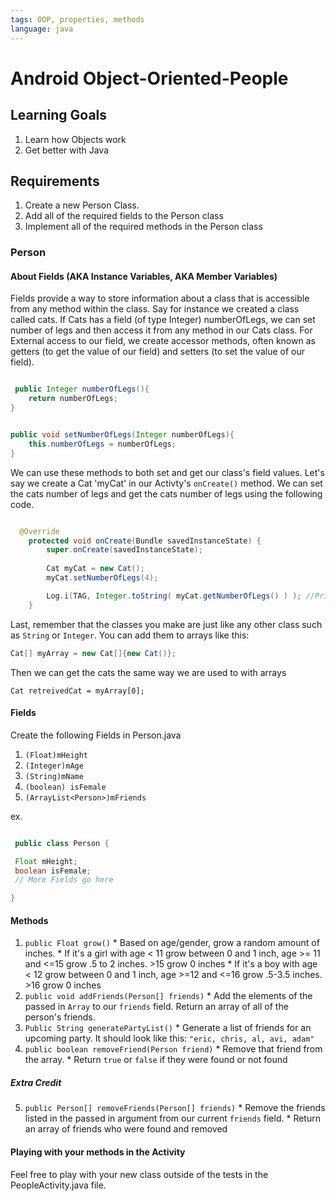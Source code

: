 ```yaml
---
tags: OOP, properties, methods
language: java
---
```


Android Object-Oriented-People 
===============================

## Learning Goals
  1. Learn how Objects work
  2. Get better with Java

## Requirements
  1. Create a new Person Class.  
  2. Add all of the required fields to the Person class 
  3. Implement all of the required methods in the Person class 

### Person

#### About Fields (AKA Instance Variables, AKA Member Variables)
Fields provide a way to store information about a class that is accessible from any method within the class.  Say for instance we created a class called cats.  If Cats has a field (of type Integer) numberOfLegs, we can set number of legs and then access it from any method in our Cats class.  For External access to our  field, we create accessor methods, often known as getters (to get the value of our field) and setters (to set the value of our field). 

```java

 public Integer numberOfLegs(){
 	return numberOfLegs; 
}

```

```java

public void setNumberOfLegs(Integer numberOfLegs){
	this.numberOfLegs = numberOfLegs; 
}

```

We can use these methods to both set and get our class's field values.  Let's say we create a Cat 'myCat' in our Activty's `onCreate()` method.  We can set the cats number of legs and get the cats number of legs using the following code.  

```java

  @Override
    protected void onCreate(Bundle savedInstanceState) {
        super.onCreate(savedInstanceState);
        
        Cat myCat = new Cat(); 
        myCat.setNumberOfLegs(4); 

        Log.i(TAG, Integer.toString( myCat.getNumberOfLegs() ) ); //Prints 4 
    }

```

Last, remember that the classes you make are just like any other class such as `String` or `Integer`. You can add them to arrays like this:

```java
Cat[] myArray = new Cat[]{new Cat()}; 
```

Then we can get the cats the same way we are used to with arrays

```
Cat retreivedCat = myArray[0];
```

#### Fields
Create the following Fields in Person.java  

  1. ```(Float)mHeight```
  2. ```(Integer)mAge```
  3. ```(String)mName```
  4. ```(boolean) isFemale```
  5. ```(ArrayList<Person>)mFriends```

ex. 
```java

 public class Person {

 Float mHeight; 
 boolean isFemale;
 // More Fields go here  

}
```

#### Methods
  1. ```public Float grow()```
    * Based on age/gender, grow a random amount of inches.
    * If it's a girl with age < 11 grow between 0 and 1 inch, age >= 11 and <=15 grow .5 to 2 inches. >15 grow 0 inches
    * If it's a boy with age < 12 grow between 0 and 1 inch, age >=12 and <=16 grow .5-3.5 inches. >16 grow 0 inches
  2. ```public void addFriends(Person[] friends)```
    * Add the elements of the passed in `Array` to our `friends` field. Return an array of all of the person's friends. 
  3. ```Public String generatePartyList()```
    * Generate a list of friends for an upcoming party. It should look like this: `"eric, chris, al, avi, adam"`
  4. ```public boolean removeFriend(Person friend)```
    * Remove that friend from the array.
    * Return `true` or `false` if they were found or not found

##### Extra Credit

  5. ```public Person[] removeFriends(Person[] friends)```
    * Remove the friends listed in the passed in argument from our current `friends` field.
    * Return an array of friends who were found and removed

#### Playing with your methods in the Activity

Feel free to play with your new class outside of the tests in the PeopleActivity.java file. 

